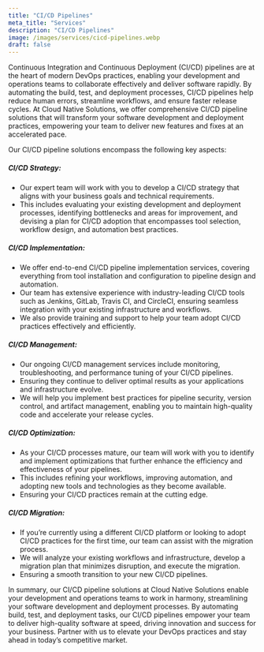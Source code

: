 ```yaml
---
title: "CI/CD Pipelines"
meta_title: "Services"
description: "CI/CD Pipelines"
image: /images/services/cicd-pipelines.webp
draft: false
---
```


Continuous Integration and Continuous Deployment (CI/CD) pipelines are at the heart of modern DevOps practices, enabling your development and operations teams to collaborate effectively and deliver software rapidly. By automating the build, test, and deployment processes, CI/CD pipelines help reduce human errors, streamline workflows, and ensure faster release cycles. At Cloud Native Solutions, we offer comprehensive CI/CD pipeline solutions that will transform your software development and deployment practices, empowering your team to deliver new features and fixes at an accelerated pace.

   Our CI/CD pipeline solutions encompass the following key aspects:

##### **CI/CD Strategy:**

   - Our expert team will work with you to develop a CI/CD strategy that aligns with your business goals and technical requirements.
   - This includes evaluating your existing development and deployment processes, identifying bottlenecks and areas for improvement, and devising a plan for CI/CD adoption that encompasses tool selection, workflow design, and automation best practices.

##### **CI/CD Implementation:**

   - We offer end-to-end CI/CD pipeline implementation services, covering everything from tool installation and configuration to pipeline design and automation.
   - Our team has extensive experience with industry-leading CI/CD tools such as Jenkins, GitLab, Travis CI, and CircleCI, ensuring seamless integration with your existing infrastructure and workflows.
   - We also provide training and support to help your team adopt CI/CD practices effectively and efficiently.

##### **CI/CD Management:**

   - Our ongoing CI/CD management services include monitoring, troubleshooting, and performance tuning of your CI/CD pipelines.
   - Ensuring they continue to deliver optimal results as your applications and infrastructure evolve.
   - We will help you implement best practices for pipeline security, version control, and artifact management, enabling you to maintain high-quality code and accelerate your release cycles.

##### **CI/CD Optimization:**

   - As your CI/CD processes mature, our team will work with you to identify and implement optimizations that further enhance the efficiency and effectiveness of your pipelines.
   - This includes refining your workflows, improving automation, and adopting new tools and technologies as they become available.
   - Ensuring your CI/CD practices remain at the cutting edge.

##### **CI/CD Migration:**
   - If you’re currently using a different CI/CD platform or looking to adopt CI/CD practices for the first time, our team can assist with the migration process.
   - We will analyze your existing workflows and infrastructure, develop a migration plan that minimizes disruption, and execute the migration.
   - Ensuring a smooth transition to your new CI/CD pipelines.

In summary, our CI/CD pipeline solutions at Cloud Native Solutions enable your development and operations teams to work in harmony, streamlining your software development and deployment processes. By automating build, test, and deployment tasks, our CI/CD pipelines empower your team to deliver high-quality software at speed, driving innovation and success for your business. Partner with us to elevate your DevOps practices and stay ahead in today’s competitive market.
